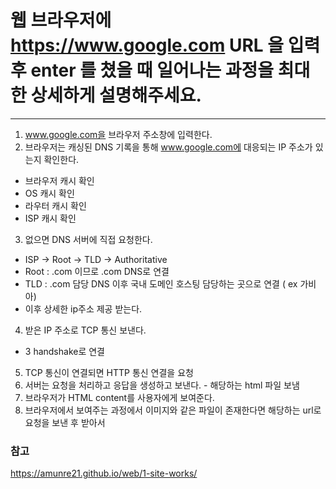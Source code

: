 # 웹 브라우저에 https://www.google.com URL 을 입력 후 enter 를 쳤을 때 일어나는 과정을 최대한 상세하게 설명해주세요.
------
1. www.google.com을 브라우저 주소창에 입력한다.
2. 브라우저는 캐싱된 DNS 기록을 통해 www.google.com에 대응되는 IP 주소가 있는지 확인한다.
  - 브라우저 캐시 확인
  - OS 캐시 확인
  - 라우터 캐시 확인
  - ISP 캐시 확인
3. 없으면 DNS 서버에 직접 요청한다.
  - ISP -> Root -> TLD -> Authoritative 
  - Root : .com 이므로 .com DNS로 연결
  - TLD : .com 담당 DNS 이후 국내 도메인 호스팅 담당하는 곳으로 연결 ( ex 가비아)
  - 이후 상세한 ip주소 제공 받는다.
4. 받은 IP 주소로 TCP 통신 보낸다.
  - 3 handshake로 연결
5. TCP 통신이 연결되면 HTTP 통신 연결을 요청
6. 서버는 요청을 처리하고 응답을 생성하고 보낸다. - 해당하는 html 파일 보냄
7. 브라우저가 HTML content를 사용자에게 보여준다.
8. 브라우저에서 보여주는 과정에서 이미지와 같은 파일이 존재한다면 해당하는 url로 요청을 보낸 후 받아서 

### 참고
https://amunre21.github.io/web/1-site-works/

